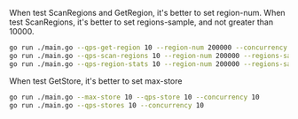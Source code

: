 When test ScanRegions and GetRegion, it's better to set region-num.
When test ScanRegions, it's better to set regions-sample, and not greater than 10000.
``` bash
go run ./main.go --qps-get-region 10 --region-num 200000 --concurrency 10
go run ./main.go --qps-scan-regions 10 --region-num 200000 --regions-sample 1000 --concurrency 10
go run ./main.go --qps-region-stats 10 --region-num 200000 --regions-sample 1000 --concurrency 10
```

When test GetStore, it's better to set max-store
``` bash
go run ./main.go --max-store 10 --qps-store 10 --concurrency 10
go run ./main.go --qps-stores 10 --concurrency 10
```